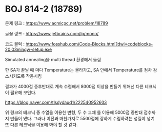 # BOJ 814-2 (18789)
문제 링크 : https://www.acmicpc.net/problem/18789

글꼴 링크 : https://www.jetbrains.com/lp/mono/

코드 블럭 : https://www.fosshub.com/Code-Blocks.html?dwl=codeblocks-20.03mingw-setup.exe


Simulated annealing을 multi thread 환경에서 돌림

한 SA가 끝날 때 마다 Temperature는 올라가고, SA 안에서 Temperature를 점차 감소시키도록 작동시킴

결과가 4000점 중후반대로 계속 수렴해서 8000점 이상을 만들기 위해선 다른 테크닉이 필요해 보인다.



https://blog.naver.com/tlsdydaud1/222540952603

위 링크의 테크닉 중 수열을 이용한 변형, 두 수 교체 를 이용해 5000점 중반대 점수까지 만들어 냈다.
그러나 이전과 마찬가지로 5500점에 강하게 수렴하려는 성질이 생겨 또 다른 테크닉을 이용해 봐야 할 것 같다.
